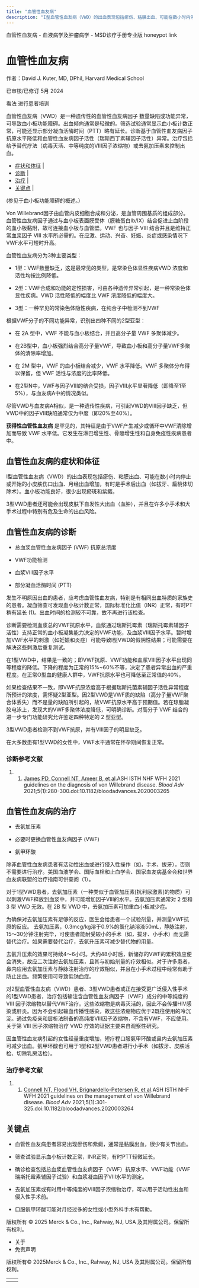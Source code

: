 ```yaml
---
title: "血管性血友病"
description: "I型血管性血友病（VWD）的出血表现包括瘀伤、粘膜出血、可能在数小时内停止或开始的小皮肤伤口出血、月经出血增加，有时是手术后出血（如拔牙、扁桃体切除术）。血小板功能良好，很少出现瘀斑和紫癜。"
---
```


﻿血管性血友病 \- 血液病学及肿瘤病学 \- MSD诊疗手册专业版 honeypot link

# 血管性血友病

作者：David J. Kuter, MD, DPhil, Harvard Medical School

已审核/已修订 5月 2024

看法 进行患者培训

血管性血友病（VWD）是一种遗传性的血管性血友病因子 数量缺陷或功能异常，可导致血小板功能障碍。出血倾向通常是轻微的。筛选试验通常显示血小板计数正常，可能还显示部分凝血活酶时间（PTT）略有延长。诊断基于血管性血友病因子抗原水平降低和血管性血友病因子活性（瑞斯西丁素辅因子活性）异常。治疗包括给予替代疗法（病毒灭活、中等纯度的Ⅷ因子浓缩物）或去氨加压素来控制出血。

- [症状和体征](#症状和体征_v6666835_zh) \|
- [诊断](#诊断_v6666838_zh) \|
- [治疗](#治疗_v6666847_zh) \|
- [关键点](#关键点_v6666860_zh) \|

(参见于血小板功能障碍的概述。）

Von Willebrand因子由血管内皮细胞合成和分泌，是血管周围基质的组成部分。血管性血友病因子通过与血小板表面膜受体（膜糖蛋白Ib/IX）结合促进止血阶段的血小板黏附，故可连接血小板与血管壁。VWF 也与因子 VIII 结合并且是维持正常血浆因子 VIII 水平所必需的。在应激、运动、兴奋、妊娠、炎症或感染情况下VWF水平可短时升高。

血管性血友病分为3种主要类型：

- 1型：VWF数量缺乏，这是最常见的类型，是常染色体显性疾病VWD 浓度和活性均按比例降低。

- 2型：VWF合成和功能的定性损害，可由各种遗传异常引起，是一种常染色体显性疾病。VWD 活性降低的幅度比 VWF 浓度降低的幅度大。

- 3型：一种罕见的常染色体隐性疾病，在纯合子中检测不到VWF


根据VWF分子的不同功能异常，识别出四种不同的2型亚型：

- 在 2A 型中，VWF 不能与血小板结合，并且高分子量 VWF 多聚体减少。

- 在2B型中，血小板强烈结合高分子量VWF，导致血小板和高分子量VWF多聚体的清除率增加。

- 在 2M 型中，VWF 的血小板结合减少，VWF 水平降低。VWF 多聚体分布得以保留，但 VWF 活性与浓度的比率降低。

- 在2型N中，VWF与因子VIII的结合受损，因子VIII水平显著降低（即降至1至5%），与血友病A中的情况类似。


尽管VWD与血友病A相似，是一种遗传性疾病，可引起VWD的Ⅷ因子缺乏，但VWD中的因子VIII缺陷通常仅为中度（即20%至40%）。

**获得性血管性血友病** 是罕见的，其特征是由于VWF产生减少或循环中VWF清除增加而导致 VWF 水平低。它发生在淋巴增生性、骨髓增生性和自身免疫性疾病患者中。

## 血管性血友病的症状和体征

I型血管性血友病（VWD）的出血表现包括瘀伤、粘膜出血、可能在数小时内停止或开始的小皮肤伤口出血、月经出血增加，有时是手术后出血（如拔牙、扁桃体切除术）。血小板功能良好，很少出现瘀斑和紫癜。

3型VWD患者还可能会出现皮肤下自发性大出血（血肿），并且在许多小手术和大手术过程中特别有危及生命的出血风险。

## 血管性血友病的诊断

- 总血浆血管性血友病因子 (VWF) 抗原总浓度

- VWF功能检测

- 血浆VIII因子水平

- 部分凝血活酶时间 (PTT)


发生不明原因出血的患者，应考虑血管性血友病，特别是有相同出血特质的家族史的患者。凝血筛查可发现血小板计数正常，国际标准化比值（INR）正常，有时PT稍有延长 (1)。出血时间的检测较不可靠，故不再进行该检查。

诊断需要检测血浆总的VWF抗原水平，血浆通过瑞斯托霉素（瑞斯托霉素辅因子活性）支持正常的血小板凝集能力决定的VWF功能，及血浆VIII因子水平。暂时增加VWF水平的刺激（如妊娠和炎症）可能导致I型VWD的假阴性结果；可能需要在解决这些刺激后重复测试。

在1型VWD中，结果是一致的；即VWF抗原、VWF功能和血浆Ⅷ因子水平出现同等程度的降低。下降的程度为正常的15%~60%不等，决定了患者异常出血的严重程度。在正常O型血的健康人群中，VWF抗原水平也可降低至正常值的40%。

如果检查结果不一致，即VWF抗原浓度高于根据瑞斯托菌素辅因子活性异常程度所预计的浓度，需怀疑2型亚型。因2型VWD是VWF质的缺陷（高分子量VWF聚合体丢失）而不是量的缺陷所引起的，故VWF抗原水平高于预期值。若在琼脂凝胶电泳上，发现大的VWF多聚体浓度降低，可明确诊断。对高分子 VWF 结合的进一步专门功能研究允许鉴定四种特定的 2 型亚型。

3型VWD患者检测不到VWF抗原，并有Ⅷ因子的明显缺乏。

在大多数患有1型VWD的女性中，VWF水平通常在怀孕期间恢复正常。

### 诊断参考文献

1. 1. [James PD, Connell NT, Ameer B, et al](https://pubmed.ncbi.nlm.nih.gov/33570651/).ASH ISTH NHF WFH 2021 guidelines on the diagnosis of von Willebrand disease. _Blood Adv_ 2021;5(1):280-300.doi:10.1182/bloodadvances.2020003265


## 血管性血友病的治疗

- 去氨加压素

- 必要时更换血管性血友病因子 (VWF)

- 氨甲环酸


除非血管性血友病患者有活动性出血或进行侵入性操作（如，手术、拔牙），否则不需要进行治疗。美国血液学会、国际血栓和止血学会、国家血友病基金会和世界血友病联盟的治疗指南可供查阅（1）。

对于1型VWD患者，去氨加压素（一种类似于血管加压素\[抗利尿激素\]的物质）可以刺激VWF释放到血浆中，并可能增加因子VIII的水平。去氨加压素通常对 2 型和 3 型 VWD 无效。在 2B 型 VWD 中，去氨加压素可加重血小板减少症。

为确保对去氨加压素有足够的反应，医生会给患者一个试验剂量，并测量VWF抗原的反应。 去氨加压素，0.3mcg/kg溶于0.9%的氯化钠溶液50mL，静脉注射，15～30分钟注射完毕，可使患者能耐受较小的手术（如，拔牙、小手术）而无需替代治疗。如果需要替代治疗，去氨升压素可减少替代物的用量。

去氨升压素的效果可持续4～6小时。大约48小时后，新储存的VWF的累积效应便会消失，故应二次注射去氨加压素，且其与初始剂量的疗效相似。对于许多患者，鼻内应用去氨加压素与静脉注射治疗的疗效相似，并且在小手术过程中经常有助于防止出血。频繁使用可导致低钠血症。

对2型血管性血友病（VWD）患者、3型VWD患者或正在接受更广泛侵入性手术的1型VWD患者，治疗包括输注含血管性血友病因子（VWF）成分的中等纯度的VIII 因子浓缩物以替代VWF治疗。这些浓缩物是病毒灭活的，因此不会传播HIV感染或肝炎。因为不会引起输血传播性感染，故这些浓缩物应优于2既往使用的冷沉淀。通过免疫亲和层析法制备的高纯度Ⅷ因子浓缩物，不含有VWF，不应使用。关于第 VIII 因子浓缩物治疗 VWD 疗效的证据主要来自观察性研究。

因血管性血友病引起的女性经量重度增加，短疗程口服氨甲环酸或鼻内去氨加压素可减少出血。氨甲环酸也可用于1型和2型VWD患者进行小手术（如拔牙、皮肤活检、切除乳房活检）。

### 治疗参考文献

1. 1. [Connell NT, Flood VH, Brignardello-Petersen R, et al](https://pubmed.ncbi.nlm.nih.gov/33570647/).ASH ISTH NHF WFH 2021 guidelines on the management of von Willebrand disease. _Blood Adv_ 2021;5(1):301-325.doi:10.1182/bloodadvances.2020003264


## 关键点

- 血管性血友病患者容易出现瘀伤和紫癜，通常是黏膜出血，很少有关节出血。

- 筛查试验显示血小板计数正常，INR正常，有时PTT轻微延长。

- 确诊检查包括总血浆血管性血友病因子（VWF）抗原水平、VWF功能（VWF瑞斯托霉素辅因子试验）和血浆凝血因子VIII水平的测定。

- 去氨加压素或有时用中等纯度的VIII因子浓缩物治疗，可以用于活动性出血和侵入性手术前。

- 口服氨甲环酸可能对月经过多的女性或小型外科手术有帮助。




版权所有 © 2025
Merck & Co., Inc., Rahway, NJ, USA 及其附属公司。保留所有权利。

- 关于
- 免责声明

版权所有© 2025Merck & Co., Inc., Rahway, NJ, USA 及其附属公司。保留所有权利。

|     |     |
| --- | --- |
|  |  |